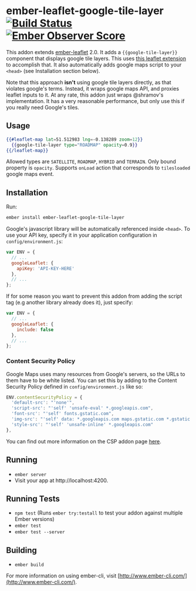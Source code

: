 # ember-leaflet-google-tile-layer [![Build Status](https://travis-ci.org/miguelcobain/ember-leaflet-google-tile-layer.svg)](https://travis-ci.org/miguelcobain/ember-leaflet-google-tile-layer) [![Ember Observer Score](http://emberobserver.com/badges/ember-leaflet-google-tile-layer.svg)](http://emberobserver.com/addons/ember-leaflet-google-tile-layer)

This addon extends [ember-leaflet](http://www.ember-leaflet.com/) 2.0. It adds a `{{google-tile-layer}}` component that displays google tile layers.
This uses [this leaflet extension](https://github.com/shramov/leaflet-plugins/blob/master/layer%2Ftile%2FGoogle.js) to accomplish that. It also automatically adds google maps script to your `<head>` (see Installation section below).

Note that this approach **isn't** using google tile layers directly, as that violates google's terms. Instead, it wraps google maps API, and proxies leaflet inputs to it. At any rate, this addon just wraps @shramov's implementation. It has a very reasonable performance, but only use this if you really need Google's tiles.

## Usage

```hbs
{{#leaflet-map lat=51.512983 lng=-0.138289 zoom=12}}
  {{google-tile-layer type="ROADMAP" opacity=0.9}}
{{/leaflet-map}}
```

Allowed types are `SATELLITE`, `ROADMAP`, `HYBRID` and `TERRAIN`.
Only bound property is `opacity`. Supports `onLoad` action that corresponds to `tilesloaded` google maps event.

## Installation

Run:
```bash
ember install ember-leaflet-google-tile-layer
```

Google's javascript library will be automatically referenced inside `<head>`. To use your API key, specify it in your application configuration in `config/environment.js`:

```javascript
var ENV = {
  // ...
  googleLeaflet: {
    apiKey: 'API-KEY-HERE'
  },
  // ...
};
```

If for some reason you want to prevent this addon from adding the script tag (e.g another library already does it), just specify:

```javascript
var ENV = {
  // ...
  googleLeaflet: {
    include: false
  },
  // ...
};
```

### Content Security Policy

Google Maps uses many resources from Google's servers, so the URLs to them have to be white listed. You can set this by adding to the Content Security Policy defined in `config/environment.js` like so:

```js
ENV.contentSecurityPolicy = {
  'default-src': "'none'",
  'script-src': "'self' 'unsafe-eval' *.googleapis.com",
  'font-src': "'self' fonts.gstatic.com",
  'img-src': "'self' data: *.googleapis.com maps.gstatic.com *.gstatic.com",
  'style-src': "'self' 'unsafe-inline' *.googleapis.com"
},
```

You can find out more information on the CSP addon page [here](https://github.com/rwjblue/ember-cli-content-security-policy#ember-cli-content-security-policy).

## Running

* `ember server`
* Visit your app at http://localhost:4200.

## Running Tests

* `npm test` (Runs `ember try:testall` to test your addon against multiple Ember versions)
* `ember test`
* `ember test --server`

## Building

* `ember build`

For more information on using ember-cli, visit [http://www.ember-cli.com/](http://www.ember-cli.com/).
